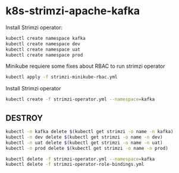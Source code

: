 # k8s-strimzi-apache-kafka

Install Strimzi operator:

```bash
kubectl create namespace kafka
kubectl create namespace dev
kubectl create namespace uat
kubectl create namespace prod
```

Minikube requiere some fixes about RBAC to run strimzi operator

```bash
kubectl apply -f strimzi-minikube-rbac.yml
```

Install Strimzi operator

```bash
kubectl create -f strimzi-operator.yml --namespace=kafka
```

## DESTROY

```bash
kubectl -n kafka delete $(kubectl get strimzi -o name -n kafka)
kubectl -n dev delete $(kubectl get strimzi -o name -n dev)
kubectl -n uat delete $(kubectl get strimzi -o name -n uat)
kubectl -n prod delete $(kubectl get strimzi -o name -n prod)

kubectl delete -f strimzi-operator.yml --namespace=kafka
kubectl delete -f strimzi-operator-role-bindings.yml
```
